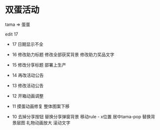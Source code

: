 # 双蛋活动

tama => 蛋蛋

edit 17

- 17
日期显示不全

- 16
修改助力标题
修改全部获奖背景
修改助力奖品文字

- 15
修改分享标题
部署上生产

- 14
再改活动公告

- 13
修改活动公告

- 12
开箱动画调整

- 11
摸蛋动画修复
整体图案下移

- 10
去掉分享按钮
替换分享弹窗背景
移动rule - x位置
居中tama-pop
替换背景层图
礼物动画放大
滚动文字


